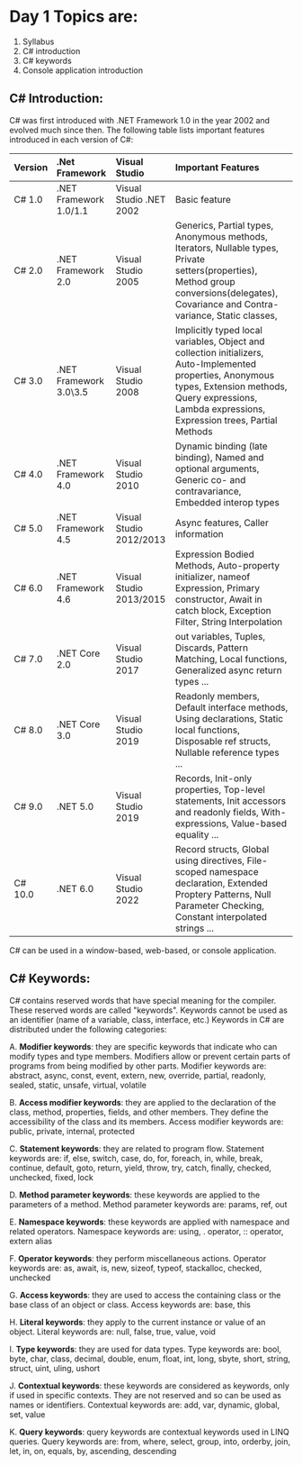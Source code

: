 # Day 1 Topics are:

1. Syllabus
2. C# introduction
3. C# keywords
4. Console application introduction

## C# Introduction:

C# was first introduced with .NET Framework 1.0 in the year 2002 and evolved much since then. The following table lists important features introduced in each version of C#:

|Version|.Net Framework|Visual Studio|Important Features|
|:---|:---|:---|:---|
| C# 1.0 | .NET Framework 1.0/1.1 | Visual Studio .NET 2002	| Basic feature
| C# 2.0 | .NET Framework 2.0 | Visual Studio 2005 | Generics, Partial types, Anonymous methods, Iterators, Nullable types, Private setters(properties), Method group conversions(delegates), Covariance and Contra-variance, Static classes,
| C# 3.0 | .NET Framework 3.0\3.5 | Visual Studio 2008 | Implicitly typed local variables, Object and collection initializers, Auto-Implemented properties, Anonymous types, Extension methods, Query expressions, Lambda expressions, Expression trees, Partial Methods
| C# 4.0 | .NET Framework 4.0 | Visual Studio 2010 | Dynamic binding (late binding), Named and optional arguments, Generic co- and contravariance, Embedded interop types
| C# 5.0 | .NET Framework 4.5 | Visual Studio 2012/2013	| Async features, Caller information
| C# 6.0 | .NET Framework 4.6 | Visual Studio 2013/2015 | Expression Bodied Methods, Auto-property initializer, nameof Expression, Primary constructor, Await in catch block, Exception Filter, String Interpolation
| C# 7.0 | .NET Core 2.0 | Visual Studio 2017 | out variables, Tuples, Discards, Pattern Matching, Local functions, Generalized async return types ...
| C# 8.0 | .NET Core 3.0 | Visual Studio 2019 | Readonly members, Default interface methods, Using declarations, Static local functions, Disposable ref structs, Nullable reference types ...
| C# 9.0 | .NET 5.0 | Visual Studio 2019 | Records, Init-only properties, Top-level statements, Init accessors and readonly fields, With-expressions, Value-based equality ...
| C# 10.0| .NET 6.0 | Visual Studio 2022 | Record structs, Global using directives, File-scoped namespace declaration, Extended Proptery Patterns, Null Parameter Checking, Constant interpolated strings ...

C# can be used in a window-based, web-based, or console application.

## C# Keywords:

C# contains reserved words that have special meaning for the compiler. These reserved words are called "keywords".
Keywords cannot be used as an identifier (name of a variable, class, interface, etc.)
Keywords in C# are distributed under the following categories:

A. **Modifier keywords**: they are specific keywords that indicate who can modify types and type members. Modifiers allow or prevent certain parts of programs from being modified by other parts.
Modifier keywords are: abstract, async, const, event, extern, new, override, partial, readonly, sealed, static, unsafe, virtual, volatile

B. **Access modifier keywords**: they are applied to the declaration of the class, method, properties, fields, and other members. They define the accessibility of the class and its members.
Access modifier keywords are: public, private, internal, protected

C. **Statement keywords**: they are related to program flow.
Statement keywords are: if, else, switch, case, do, for, foreach, in, while, break, continue, default, goto, return, yield, throw, try, catch, finally, checked, unchecked, fixed, lock

D. **Method parameter keywords**: these keywords are applied to the parameters of a method.
Method parameter keywords are: params, ref, out

E. **Namespace keywords**: these keywords are applied with namespace and related operators.
Namespace keywords are: using, . operator, :: operator, extern alias

F. **Operator keywords**: they perform miscellaneous actions.
Operator keywords are: as, await, is, new, sizeof, typeof, stackalloc, checked, unchecked

G. **Access keywords**: they are used to access the containing class or the base class of an object or class.
Access keywords are: base, this

H. **Literal keywords**: they apply to the current instance or value of an object.
Literal keywords are: null, false, true, value, void

I. **Type keywords**: they are used for data types.
Type keywords are: bool, byte, char, class, decimal, double, enum, float, int, long, sbyte, short, string, struct, uint, uling, ushort

J. **Contextual keywords**: these keywords are considered as keywords, only if used in specific contexts. They are not reserved and so can be used as names or identifiers.
Contextual keywords are: add, var, dynamic, global, set, value

K. **Query keywords**: query keywords are contextual keywords used in LINQ queries.
Query keywords are: from, where, select, group, into, orderby, join, let, in, on, equals, by, ascending, descending